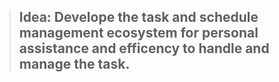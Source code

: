 > ## Idea: Develope the task and schedule management ecosystem for personal assistance and efficency to handle and manage the task.
